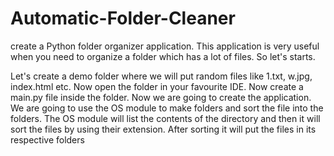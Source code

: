 # Automatic-Folder-Cleaner
create a Python folder organizer application. This application is very useful when you need to organize a folder which has a lot of files. So let's starts.

Let's create a demo folder where we will put random files like 1.txt, w.jpg, index.html etc.
Now open the folder in your favourite IDE.
Now create a main.py file inside the folder.
Now we are going to create the application. We are going to use the OS module to make folders and sort the file into the folders. The OS module will list the contents of the directory and then it will sort the files by using their extension. After sorting it will put the files in its respective folders
